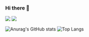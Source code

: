 ### Hi there 👋
<a href="https://maize-passenger-845.notion.site/88f80da62cd449e5a28a1b3a69c3112c?pvs=4" target="_blank"><img src="https://img.shields.io/badge/Notion-000000?style=flat-square&logo=Notion&logoColor=white"/></a>
<a href="https://coding-l7.tistory.com/" target="_blank"><img src="https://img.shields.io/badge/Blog-blue?style=flat-square&logo=Tistory&logoColor=white"/></a>

![Anurag's GitHub stats](https://github-readme-stats.vercel.app/api?username=qkrdmstn&show_icons=true&theme=radical)
![Top Langs](https://github-readme-stats.vercel.app/api/top-langs/?username=qkrdmstn&layout=compact)
<!--
**qkrdmstn/qkrdmstn** is a ✨ _special_ ✨ repository because its `README.md` (this file) appears on your GitHub profile.


Here are some ideas to get you started:

- 🔭 I’m currently working on ...
- 🌱 I’m currently learning ...
- 👯 I’m looking to collaborate on ...
- 🤔 I’m looking for help with ...
- 💬 Ask me about ...
- 📫 How to reach me: ...
- 😄 Pronouns: ...
- ⚡ Fun fact: ...
-->

